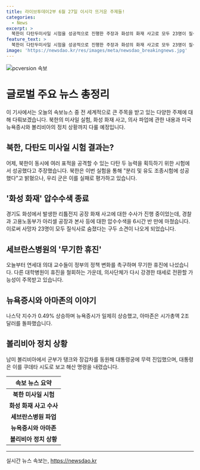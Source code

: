 ```yaml
---
title: 라이브투데이2부 6월 27일 이시각 뜨거운 주제들!
categories:
  - News
excerpt: >
  북한이 다탄두미사일 시험을 성공적으로 진행한 주장과 화성의 화재 사고로 모두 23명이 질식사한 사실, 그리고 세브란스병원의 의사들이 무기한 휴진에 들어가는 등 다양한 이슈가 소셜미디어에서 화제를 모으고 있습니다. 뉴욕증시 상승과 함께 아마존의 시가총액 돌파, 볼리비아에서 군부의 대통령궁 진입은 세계적인 관심을 끌고 있습니다.
feature_text: >
  북한이 다탄두미사일 시험을 성공적으로 진행한 주장과 화성의 화재 사고로 모두 23명이 질식사한 사실, 그리고 세브란스병원의 의사들이 무기한 휴진에 들어가는 등 다양한 이슈가 소셜미디어에서 화제를 모으고 있습니다. 뉴욕증시 상승과 함께 아마존의 시가총액 돌파, 볼리비아에서 군부의 대통령궁 진입은 세계적인 관심을 끌고 있습니다.
image: 'https://newsdao.kr/res/images/meta/newsdao_breakingnews.jpg'
---
```


<p><img src="https://newsdao.kr/res/images/meta/newsdao_breakingnews.jpg" alt="pcversion 속보" /></p>

<h1>글로벌 주요 뉴스 총정리</h1>

<p data-ke-size="size16">이 기사에서는 오늘의 속보뉴스 중 전 세계적으로 큰 주목을 받고 있는 다양한 주제에 대해 다뤄보겠습니다. 북한의 미사일 실험, 화성 화재 사고, 의사 파업에 관한 내용과 미국 뉴욕증시와 볼리비아의 정치 상황까지 다룰 예정입니다.</p>

<h2>북한, 다탄도 미사일 시험 결과는?</h2>

<p data-ke-size="size16">어제, 북한이 동시에 여러 표적을 공격할 수 있는 다탄 두 능력을 획득하기 위한 시험에서 성공했다고 주장했습니다. 북한은 이번 실험을 통해 "분리 및 유도 조종시험에 성공했다"고 밝혔으나, 우리 군은 이를 실패로 평가하고 있습니다.</p>

<h2>'화성 화재' 압수수색 종료</h2>

<p data-ke-size="size16">경기도 화성에서 발생한 리튬전지 공장 화재 사고에 대한 수사가 진행 중이었는데, 경찰과 고용노동부가 아리셀 공장과 본사 등에 대한 압수수색을 6시간 반 만에 마쳤습니다. 이로써 사망자 23명이 모두 질식사로 숨졌다는 구두 소견이 나오게 되었습니다.</p>

<h2>세브란스병원의 '무기한 휴진'</h2>

<p data-ke-size="size16">오늘부터 연세대 의대 교수들이 정부의 정책 변화를 촉구하며 무기한 휴진에 나섰습니다. 다른 대학병원이 휴진을 철회하는 가운데, 의사단체가 다시 강경한 태세로 전환할 가능성이 주목받고 있습니다.</p>

<h2>뉴욕증시와 아마존의 이야기</h2>

<p data-ke-size="size16">나스닥 지수가 0.49% 상승하며 뉴욕증시가 일제히 상승했고, 아마존은 시가총액 2조 달러를 돌파했습니다.</p>

<h2>볼리비아 정치 상황</h2>

<p data-ke-size="size16">남미 볼리비아에서 군부가 탱크와 장갑차를 동원해 대통령궁에 무력 진입했으며, 대통령은 이를 쿠데타 시도로 보고 해산 명령을 내렸습니다.</p>

<table>
    <thead>
        <tr>
            <th style="text-align: center; height: 17px;"><b>속보 뉴스 요약</b></th>
        </tr>
    </thead>
    <tbody>
        <tr>
            <td style="text-align: center; height: 17px;"><b>북한 미사일 시험</b></td>
        </tr>
        <tr>
            <td style="text-align: center; height: 17px;"><b>화성 화재 사고 수사</b></td>
        </tr>
        <tr>
            <td style="text-align: center; height: 17px;"><b>세브란스병원 파업</b></td>
        </tr>
        <tr>
            <td style="text-align: center; height: 17px;"><b>뉴욕증시와 아마존</b></td>
        </tr>
        <tr>
            <td style="text-align: center; height: 17px;"><b>볼리비아 정치 상황</b></td>
        </tr>
    </tbody>
</table>

<p><hr></p>
실시간 뉴스 속보는, <a href="https://newsdao.kr" rel="dofollow">https://newsdao.kr</a>


